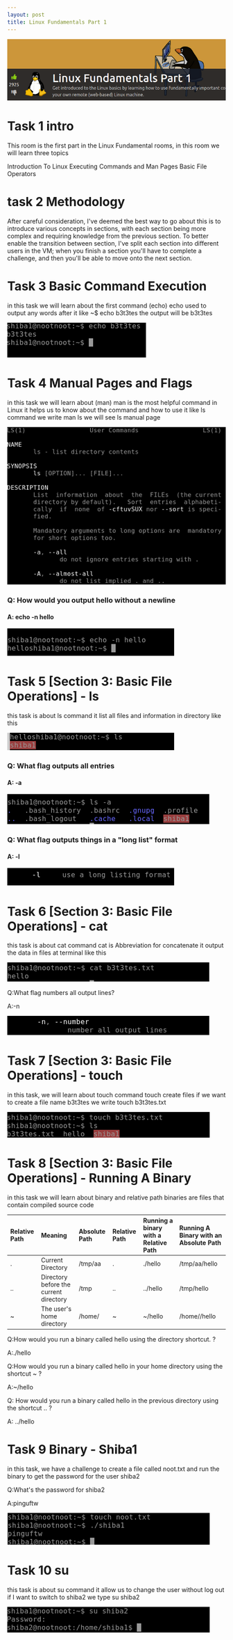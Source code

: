 ```yaml
---
layout: post
title: Linux Fundamentals Part 1
---
```

![image](/assets/img/linux/1.1.png)

# Task 1 intro

This room is the first part in the Linux Fundamental rooms, in this room we will learn three topics

   Introduction To Linux
   Executing Commands and Man Pages
   Basic File Operators

# task 2 Methodology

After careful consideration, I've deemed the best way to go about this is to introduce various concepts in sections, with each section being more complex and requiring knowledge from the previous section. To better enable the transition between section, I've split each section into different users in the VM; when you finish a section you'll have to complete a challenge, and then you'll be able to move onto the next section.

# Task 3 Basic Command Execution

in this task we will learn about the first command (echo) echo used to output any words after it like ~$ echo b3t3tes the output will be b3t3tes

![image](/assets/img/linux/1.2.png)

# Task 4 Manual Pages and Flags

in this task we will learn about (man) man is the most helpful command in Linux it helps us to know about the command and how to use it like ls command we write man ls we will see ls manual page

![image](/assets/img/linux/1.3.png)

### Q: How would you output hello without a newline

#### A: echo -n hello

![image](/assets/img/linux/1.4.png)

# Task 5 [Section 3: Basic File Operations] - ls

this task is about ls command it list all files and information in directory like this

![image](/assets/img/linux/1.5.png)

### Q: What flag outputs all entries

#### A: -a

![image](/assets/img/linux/1.6.png)

### Q: What flag outputs things in a "long list" format

#### A: -l

![image](/assets/img/linux/1.7.png)

# Task 6 [Section 3: Basic File Operations] - cat

this task is about cat command cat is Abbreviation for concatenate it output the data in files at terminal like this

![image](/assets/img/linux/1.8.png)

Q:What flag numbers all output lines?

A:-n

![image](/assets/img/linux/1.9.png)

# Task 7 [Section 3: Basic File Operations] - touch

in this task, we will learn about touch command touch create files if we want to create a file name b3t3tes we write touch b3t3tes.txt

![image](/assets/img/linux/1.10.png)

# Task 8 [Section 3: Basic File Operations] - Running A Binary

in this task we will learn about binary and relative path binaries are files that contain compiled source code

|Relative Path|Meaning|Absolute Path|Relative Path|Running a binary with a Relative Path|Running A Binary with an Absolute Path|
| :- | :- | :- | :- | :- | :- |
|.|Current Directory|/tmp/aa |.|./hello|/tmp/aa/hello|
|..|Directory before the current directory|/tmp|..|../hello|/tmp/hello|
|~|The user's home directory|/home/<current user>|~|~/hello|/home/<user>/hello|

Q:How would you run a binary called hello using the directory shortcut. ?

A:./hello

Q:How would you run a binary called hello in your home directory using the shortcut ~ ?

A:~/hello

Q: How would you run a binary called hello in the previous directory using the shortcut .. ?

A: ../hello

# Task 9 Binary - Shiba1

in this task, we have a challenge to create a file called noot.txt and run the binary to get the password for the user shiba2

Q:What's the password for shiba2

A:pinguftw

![image](/assets/img/linux/1.11.png)

# Task 10 su

this task is about su command it allow us to change the user without log out if I want to switch to shiba2 we type su shiba2

![image](/assets/img/linux/1.12.png)










